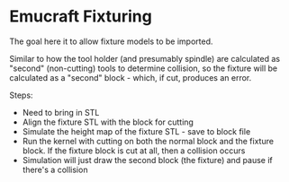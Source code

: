 # Emucraft Fixturing
The goal here it to allow fixture models to be imported.  

Similar to how the tool holder (and presumably spindle) are calculated as "second" (non-cutting) tools to determine collision, so the fixture will be calculated as a "second" block - which, if cut, produces an error.

Steps:
- Need to bring in STL
- Align the fixture STL with the block for cutting
- Simulate the height map of the fixture STL - save to block file
- Run the kernel with cutting on both the normal block and the fixture block.  If the fixture block is cut at all, then a collision occurs
- Simulation will just draw the second block (the fixture) and pause if there's a collision